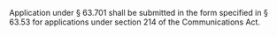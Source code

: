 Application under § 63.701 shall be submitted in the form specified in § 63.53 for applications under section 214 of the Communications Act.

